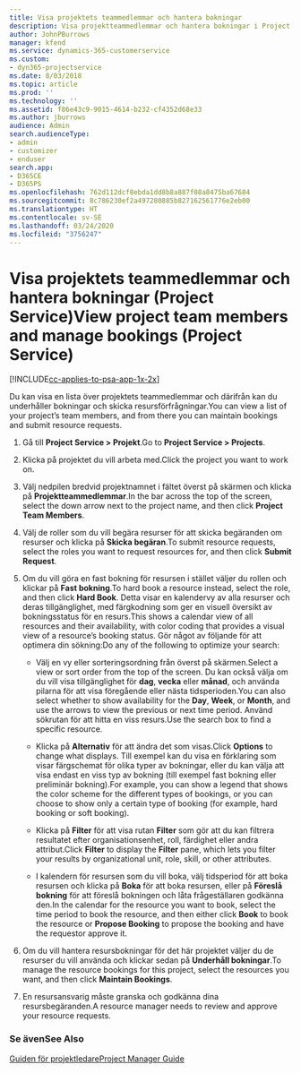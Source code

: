 ```yaml
---
title: Visa projektets teammedlemmar och hantera bokningar
description: Visa projektteammedlemmar och hantera bokningar i Project Service
author: JohnPBurrows
manager: kfend
ms.service: dynamics-365-customerservice
ms.custom:
- dyn365-projectservice
ms.date: 8/03/2018
ms.topic: article
ms.prod: ''
ms.technology: ''
ms.assetid: f86e43c9-9015-4614-b232-cf4352d68e33
ms.author: jburrows
audience: Admin
search.audienceType:
- admin
- customizer
- enduser
search.app:
- D365CE
- D365PS
ms.openlocfilehash: 762d112dcf8ebda1dd8b8a887f08a8475ba67684
ms.sourcegitcommit: 8c786230ef2a497280885b827162561776e2eb00
ms.translationtype: HT
ms.contentlocale: sv-SE
ms.lasthandoff: 03/24/2020
ms.locfileid: "3756247"
---
```

# <a name="view-project-team-members-and-manage-bookings-project-service"></a><span data-ttu-id="ce75a-103">Visa projektets teammedlemmar och hantera bokningar (Project Service)</span><span class="sxs-lookup"><span data-stu-id="ce75a-103">View project team members and manage bookings (Project Service)</span></span>

[!INCLUDE[cc-applies-to-psa-app-1x-2x](../includes/cc-applies-to-psa-app-1x-2x.md)]

<span data-ttu-id="ce75a-104">Du kan visa en lista över projektets teammedlemmar och därifrån kan du underhåller bokningar och skicka resursförfrågningar.</span><span class="sxs-lookup"><span data-stu-id="ce75a-104">You can view a list of your project’s team members, and from there you can maintain bookings and submit resource requests.</span></span>  
  
1.  <span data-ttu-id="ce75a-105">Gå till **Project Service > Projekt**.</span><span class="sxs-lookup"><span data-stu-id="ce75a-105">Go to **Project Service > Projects**.</span></span>  
  
2.  <span data-ttu-id="ce75a-106">Klicka på projektet du vill arbeta med.</span><span class="sxs-lookup"><span data-stu-id="ce75a-106">Click the project you want to work on.</span></span>  
  
3.  <span data-ttu-id="ce75a-107">Välj nedpilen bredvid projektnamnet i fältet överst på skärmen och klicka på **Projektteammedlemmar**.</span><span class="sxs-lookup"><span data-stu-id="ce75a-107">In the bar across the top of the screen, select the down arrow next to the project name, and then click **Project Team Members**.</span></span>  
  
4.  <span data-ttu-id="ce75a-108">Välj de roller som du vill begära resurser för att skicka begäranden om resurser och klicka på **Skicka begäran**.</span><span class="sxs-lookup"><span data-stu-id="ce75a-108">To submit resource requests, select the roles you want to request resources for, and then click **Submit Request**.</span></span>  
  
5.  <span data-ttu-id="ce75a-109">Om du vill göra en fast bokning för resursen i stället väljer du rollen och klickar på **Fast bokning**.</span><span class="sxs-lookup"><span data-stu-id="ce75a-109">To hard book a resource instead, select the role, and then click **Hard Book**.</span></span> <span data-ttu-id="ce75a-110">Detta visar en kalendervy av alla resurser och deras tillgänglighet, med färgkodning som ger en visuell översikt av bokningsstatus för en resurs.</span><span class="sxs-lookup"><span data-stu-id="ce75a-110">This shows a calendar view of all resources and their availability, with color coding that provides a visual view of a resource’s booking status.</span></span> <span data-ttu-id="ce75a-111">Gör något av följande för att optimera din sökning:</span><span class="sxs-lookup"><span data-stu-id="ce75a-111">Do any of the following to optimize your search:</span></span>  
  
    -   <span data-ttu-id="ce75a-112">Välj en vy eller sorteringsordning från överst på skärmen.</span><span class="sxs-lookup"><span data-stu-id="ce75a-112">Select a view or sort order from the top of the screen.</span></span> <span data-ttu-id="ce75a-113">Du kan också välja om du vill visa tillgänglighet för **dag**, **vecka** eller **månad**, och använda pilarna för att visa föregående eller nästa tidsperioden.</span><span class="sxs-lookup"><span data-stu-id="ce75a-113">You can also select whether to show availability for the **Day**, **Week**, or **Month**, and use the arrows to view the previous or next time period.</span></span> <span data-ttu-id="ce75a-114">Använd sökrutan för att hitta en viss resurs.</span><span class="sxs-lookup"><span data-stu-id="ce75a-114">Use the search box to find a specific resource.</span></span>  
  
    -   <span data-ttu-id="ce75a-115">Klicka på **Alternativ** för att ändra det som visas.</span><span class="sxs-lookup"><span data-stu-id="ce75a-115">Click **Options** to change what displays.</span></span> <span data-ttu-id="ce75a-116">Till exempel kan du visa en förklaring som visar färgschemat för olika typer av bokningar, eller du kan välja att visa endast en viss typ av bokning (till exempel fast bokning eller preliminär bokning).</span><span class="sxs-lookup"><span data-stu-id="ce75a-116">For example, you can show a legend that shows the color scheme for the different types of bookings, or you can choose to show only a certain type of booking (for example, hard booking or soft booking).</span></span>  
  
    -   <span data-ttu-id="ce75a-117">Klicka på **Filter** för att visa rutan **Filter** som gör att du kan filtrera resultatet efter organisationsenhet, roll, färdighet eller andra attribut.</span><span class="sxs-lookup"><span data-stu-id="ce75a-117">Click **Filter** to display the **Filter** pane, which lets you filter your results by organizational unit, role, skill, or other attributes.</span></span>  
  
    -   <span data-ttu-id="ce75a-118">I kalendern för resursen som du vill boka, välj tidsperiod för att boka resursen och klicka på **Boka** för att boka resursen, eller på **Föreslå bokning** för att föreslå bokningen och låta frågeställaren godkänna den.</span><span class="sxs-lookup"><span data-stu-id="ce75a-118">In the calendar for the resource you want to book, select the time period to book the resource, and then either click **Book** to book the resource or **Propose Booking** to propose the booking and have the requestor approve it.</span></span>  
  
6.  <span data-ttu-id="ce75a-119">Om du vill hantera resursbokningar för det här projektet väljer du de resurser du vill använda och klickar sedan på **Underhåll bokningar**.</span><span class="sxs-lookup"><span data-stu-id="ce75a-119">To manage the resource bookings for this project, select the resources you want, and then click **Maintain Bookings**.</span></span>  
  
7.  <span data-ttu-id="ce75a-120">En resursansvarig måste granska och godkänna dina resursbegäranden.</span><span class="sxs-lookup"><span data-stu-id="ce75a-120">A resource manager needs to review and approve your resource requests.</span></span>  
  
### <a name="see-also"></a><span data-ttu-id="ce75a-121">Se även</span><span class="sxs-lookup"><span data-stu-id="ce75a-121">See Also</span></span>  
 [<span data-ttu-id="ce75a-122">Guiden för projektledare</span><span class="sxs-lookup"><span data-stu-id="ce75a-122">Project Manager Guide</span></span>](../project-service/project-manager-guide.md)
